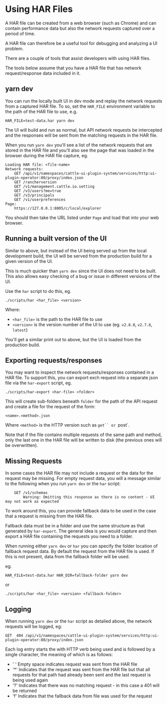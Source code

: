 # Using HAR Files

A HAR file can be created from a web browser (such as Chrome) and can contain performance data but also the network requests captured over a period of time.

A HAR file can therefore be a useful tool for debugging and analyzing a UI problem.

There are a couple of tools that assist developers with using HAR files.

The tools below assume that you have a HAR file that has network request/response data included in it.

## yarn dev

You can run the locally built UI in dev mode and replay the network requests from a captured HAR file. To so, set the `HAR_FILE` environment variable to the path of the HAR file to use, e.g.

```
HAR_FILE=test-data.har yarn dev
```

The UI will build and run as normal, but API network requests be intercepted and the responses will be sent from the matching requests in the HAR file.

When you run `yarn dev` you'll see a list of the network requests that are stored in the HAR file and you'll also see the page that was loaded in the browser during the HAR file capture, eg.

```
Loading HAR file: <file-name>
Network requests:
    GET /api/v1/namespaces/cattle-ui-plugin-system/services/http:ui-plugin-operator:80/proxy/index.json
    GET /rancherversion
    GET /v1/management.cattle.io.setting
    GET /v3/users?me=true
    GET /v3/principals
    GET /v1/userpreferences
Page:
    https://127.0.0.1:8005/c/local/explorer
``````

You should then take the URL listed under `Page` and load that into your web browser.

## Running a built version of the UI

Similar to above, but instead of the UI being served up from the local development build, the UI will be served from the production build for a given version of the UI.

This is much quicker than `yarn dev` since the UI does not need to be built. This also allows easy checking of a bug or issue in different versions of the UI.

Use the `har` script to do this, eg.

```
./scripts/har <har_file> <version>
```

Where:

- `<har_file>` is the path to the HAR file to use
- `<version>` is the version number of the UI to use (eg. `v2.8.0`, `v2.7.6`, `latest`)

You'll get a similar print out to above, but the UI is loaded from the production build.

## Exporting requests/responses

You may want to inspect the network requests/responses contained in a HAR file. To support this, you can export exch request into a separate json file via the `har-export` script, eg.

```
./scripts/har-export <har-file> <folder>
```

This will create sub-folders beneath `folder` for the path of the API request and create a file for the request of the form:

```<name>.<method>.json```

Where `<method>` is the HTTP version such as `get`` or `post`.

Note that if the file contains multiple requests of the same path and method, only the last one in the HAR file will be written to disk (the previous ones will be overwritten).

## Missing Requests

In some cases the HAR file may not include a request or the data for the request may be missing. For empty request data, you will a message similar to the following when you run `yarn dev` or the `har` script:

```
    GET /v1/schemas
        Warning: Omitting this response as there is no content - UI may not work as expected
```

To work around this, you can provide fallback data to be used in the case that a request is missing from the HAR file.

Fallback data must be in a folder and use the same structure as that generated by `har-export`. The general idea is you would capture and then export a HAR file containing the requests you need to a folder.

When running either `yarn dev` or `har` you can specify the folder location of fallback request data. By default the request from the HAR file is used. If this is not present, data from the fallback folder will be used.

eg.

```
HAR_FILE=test-data.har HAR_DIR=fallback-folder yarn dev
```

or

```
./scripts/har <har_file> <version> <fallback-folder>
```

## Logging

When running `yarn dev` or the `har` script as detalied above, the network requests will be logged, eg:

```
GET  404 /api/v1/namespaces/cattle-ui-plugin-system/services/http:ui-plugin-operator:80/proxy/index.json
``````

Each log entry starts the with HTTP verb being used and is followed by a single character, the meaning of which is as follows:

- ' ' Empty space indicates request was sent from the HAR file
- '*' Indicates that the request was sent from the HAR file but that all requests for that path had already been sent and the last request is being used again
- '?' Indicates that there was no matching request - in this case a 401 will be returned
- 'f' Indicates that the fallback data from file was used for the request
